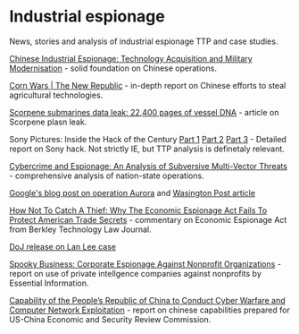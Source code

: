 # Industrial espionage

News, stories and analysis of industrial espionage TTP and case studies.

[Chinese Industrial Espionage: Technology Acquisition and Military Modernisation](https://books.google.dk/books?id=mwyh1FsLqtwC&printsec=frontcover&hl=pl#v=onepage&q&f=false) - solid foundation on Chinese operations.

[Corn Wars | The New Republic](https://newrepublic.com/article/122441/corn-wars) - in-depth report on Chinese efforts to steal agricultural technologies.

[Scorpene submarines data leak: 22,400 pages of vessel DNA](http://www.thehindu.com/news/national/22400-pages-of-vessel-DNA/article14587196.ece) - article on Scorpene plasn leak.

Sony Pictures: Inside the Hack of the Century [Part 1](http://fortune.com/sony-hack-part-1/) [Part 2](http://fortune.com/sony-hack-part-2/) [Part 3](http://fortune.com/sony-hack-part-3/) - Detailed report on Sony hack. Not strictly IE, but TTP analysis is definetaly relevant.

[Cybercrime and Espionage: An Analysis of Subversive Multi-Vector Threats](https://books.google.dk/books?id=oh46MkwJIPgC&printsec=frontcover&hl=pl#v=onepage&q&f=false) - comprehensive analysis of nation-state operations.

[Google's blog post on operation Aurora](https://googleblog.blogspot.ie/2010/01/new-approach-to-china.html) and [Wasington Post article](https://www.washingtonpost.com/world/national-security/chinese-hackers-who-breached-google-gained-access-to-sensitive-data-us-officials-say/2013/05/20/51330428-be34-11e2-89c9-3be8095fe767_story.html)

[How Not To Catch A Thief: Why The Economic Espionage Act Fails To Protect American Trade Secrets](http://scholarship.law.berkeley.edu/cgi/viewcontent.cgi?article=1995&context=btlj) - commentary on Economic Espionage Act from Berkley Technology Law Journal.

[DoJ release on Lan Lee case](https://www.justice.gov/archive/opa/pr/2008/June/08-nsd-545.html)

[Spooky Business: Corporate Espionage Against Nonprofit Organizations](http://www.corporatepolicy.org/spookybusiness.pdf) - report on use of private intellgence companies against nonprofits by Essential Information.

[Capability of the People’s Republic of China to Conduct Cyber Warfare and Computer Network Exploitation](http://nsarchive.gwu.edu/NSAEBB/NSAEBB424/docs/Cyber-030.pdf) - report on chinese capabilities prepared for US-China Economic and Security Review Commission.
